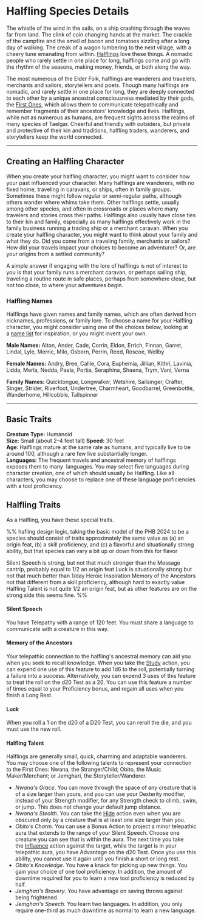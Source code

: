 # Halfling Species Details

The whistle of the wind in the sails, on a ship crashing through the waves far from land. The clink of coin changing hands at the market. The crackle of the campfire and the smell of bacon and tomatoes sizzling after a long day of walking. The creak of a wagon lumbering to the next village, with a cheery tune emanating from within. [Halflings](https://www.dndbeyond.com/linkout?remoteUrl=https%253a%252f%252ftsackton.github.io%252ftaelgarverse%252fspecies%252fchildren-of-the-embodied-gods%252fhalflings%252fhalflings%252f) love these things. A nomadic people who rarely settle in one place for long, halflings come and go with the rhythm of the seasons, making money, friends, or both along the way.

The most numerous of the Elder Folk, halflings are wanderers and travelers, merchants and sailors, storytellers and poets. Though many halflings are nomadic, and rarely settle in one place for long, they are deeply connected to each other by a unique ancestral consciousness mediated by their gods, the [First Ones](https://www.dndbeyond.com/linkout?remoteUrl=https%253a%252f%252ftsackton.github.io%252ftaelgarverse%252fcosmology%252fgods%252fembodied-gods%252ffirst-ones%252ffirst-ones%252f), which allows them to communicate telepathically and remember fragments of their ancestors' knowledge and lives. Halflings, while not as numerous as humans, are frequent sights across the realms of many species of Taelgar. Cheerful and friendly with outsiders, but private and protective of their kin and traditions, halfling traders, wanderers, and storytellers keep the world connected. 

---
## Creating an Halfling Character

When you create your halfling character, you might want to consider how your past influenced your character. Many halflings are wanderers, with no fixed home, traveling in caravans, or ships, often in family groups. Sometimes these might follow regular or semi-regular paths, although others wander where whims take them. Other halflings settle, usually among other species, and often in crossroads or places where many travelers and stories cross their paths. Halflings also usually have close ties to their kin and family, especially as many halflings effectively work in the family business running a trading ship or a merchant caravan. When you create your halfling character, you might want to think about your family and what they do. Did you come from a traveling family, merchants or sailors? How did your travels impact your choices to become an adventurer? Or, are your origins from a settled community? 

A simple answer if engaging with the lore of halflings is not of interest to you is that your family runs a merchant caravan, or perhaps sailing ship, traveling a routine route in safe places, perhaps from somewhere close, but not too close, to where your adventures begin.

### Halfling Names

Halflings have given names and family names, which are often derived from nicknames, professions, or family lore. To choose a name for your Halfling character, you might consider using one of the choices below, looking at a [name list](https://www.dndbeyond.com/sources/dnd/xgte/character-names#Halfling) for inspiration, or you might invent your own.

**Male Names:** Alton, Ander, Cade, Corrin, Eldon, Errich, Finnan, Garret, Lindal, Lyle, Merric, Milo, Osborn, Perrin, Reed, Roscoe, Wellby

**Female Names:** Andry, Bree, Callie, Cora, Euphemia, Jillian, Kithri, Lavinia, Lidda, Merla, Nedda, Paela, Portia, Seraphina, Shaena, Trym, Vani, Verna

**Family Names:** Quicktongue, Longwalker, Wetshire, Sailsinger, Crafter, Singer, Strider, Riverfoot, Undertree, Charmheart, Goodbarrel, Greenbottle, Wanderhome, Hillcobble, Tallspinner

---
## Basic Traits

**Creature Type:** Humanoid  
**Size:** Small (about 2–4 feet tall) 
**Speed:** 30 feet  
**Age**: Halflings mature at the same rate as humans, and typically live to be around 100, although a rare few live substantially longer.   
**Languages:** The frequent travels and ancestral memory of halflings exposes them to many  languages. You may select five languages during character creation, one of which should usually be Halfling. Like all characters, you may choose to replace one of these language proficiencies with a tool proficiency. 

## Halfling Traits

As a Halfling, you have these special traits.

%% hafling design logic, taking the basic model of the PHB 2024 to be a species should consist of traits approximately the same value as (a) an origin feat, (b) a skill proficiency, and (c) a flavorful and situationally strong ability, but that species can vary a bit up or down from this for flavor

Silent Speech is strong, but not that much stronger than the Message cantrip, probably equal to 1/2 an origin feat
Luck is situationally strong but not that much better than 1/day Heroic Inspiration
Memory of the Ancestors not that different from a skill proficiency, although hard to exactly value
Halfling Talent is not quite 1/2 an origin feat, but as other features are on the strong side this seems fine. 
%%

#### Silent Speech
You have Telepathy with a range of 120 feet. You must share a language to communicate with a creature in this way.
#### Memory of the Ancestors
Your telepathic connection to the halfling's ancestral memory can aid you when you seek to recall knowledge. When you take the [Study](https://www.dndbeyond.com/sources/dnd/free-rules/rules-glossary#StudyAction) action, you can expend one use of this feature to add 1d6 to the roll, potentially turning a failure into a success. Alternatively, you can expend 3 uses of this feature to treat the roll on the d20 Test as a 20. You can use this feature a number of times equal to your Proficiency bonus, and regain all uses when you finish a Long Rest. 
#### Luck
When you roll a 1 on the d20 of a D20 Test, you can reroll the die, and you must use the new roll.
#### Halfling Talent
Halflings are generally small, quick, charming and adaptable wanderers. You may choose one of the following talents to represent your connection to the First Ones: Nwana, the Stranger/Child; Obito, the Music Maker/Merchant; or Jemghari, the Storyteller/Wanderer.

- _Nwana's Grace_. You can move through the space of any creature that is of a size larger than yours, and you can use your Dexterity modifier, instead of your Strength modifier, for any Strength check to climb, swim, or jump. This does not change your default jump distance.
- _Nwana's Stealth_. You can take the [Hide](https://www.dndbeyond.com/sources/dnd/free-rules/rules-glossary#HideAction) action even when you are obscured only by a creature that is at least one size larger than you.
- _Obito's Charm_. You can use a Bonus Action to project a minor telepathic aura that extends to the range of your Silent Speech. Choose one creature you can see that is within the aura. The next time you take the [Influence](https://www.dndbeyond.com/sources/dnd/free-rules/rules-glossary#InfluenceAction) action against the target, while the target is in your telepathic aura, you have Advantage on the d20 Test. Once you use this ability, you cannot use it again until you finish a short or long rest.
- _Obito's Knowledge_. You have a knack for picking up new things. You gain your choice of one tool proficiency. In addition, the amount of downtime required for you to learn a new tool proficiency is reduced by half. 
- _Jemghari's Bravery_. You have advantage on saving throws against being frightened.
- _Jemghari's Speech._ You learn two languages. In addition, you only require one-third as much downtime as normal to learn a new language.